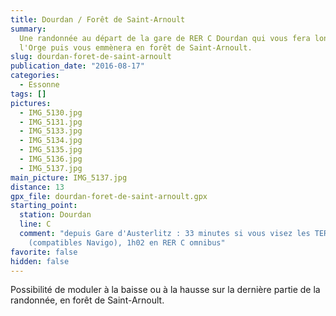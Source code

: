 ```yaml
---
title: Dourdan / Forêt de Saint-Arnoult
summary:
  Une randonnée au départ de la gare de RER C Dourdan qui vous fera longer
  l'Orge puis vous emmènera en forêt de Saint-Arnoult.
slug: dourdan-foret-de-saint-arnoult
publication_date: "2016-08-17"
categories:
  - Essonne
tags: []
pictures:
  - IMG_5130.jpg
  - IMG_5131.jpg
  - IMG_5133.jpg
  - IMG_5134.jpg
  - IMG_5135.jpg
  - IMG_5136.jpg
  - IMG_5137.jpg
main_picture: IMG_5137.jpg
distance: 13
gpx_file: dourdan-foret-de-saint-arnoult.gpx
starting_point:
  station: Dourdan
  line: C
  comment: "depuis Gare d'Austerlitz : 33 minutes si vous visez les TER directs
    (compatibles Navigo), 1h02 en RER C omnibus"
favorite: false
hidden: false
---
```


Possibilité de moduler à la baisse ou à la hausse sur la dernière
partie de la randonnée, en forêt de Saint-Arnoult.
